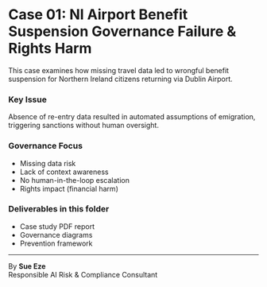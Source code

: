 # Case 01: NI Airport Benefit Suspension  Governance Failure & Rights Harm

This case examines how missing travel data led to wrongful benefit suspension for Northern Ireland citizens returning via Dublin Airport.

### Key Issue
Absence of re-entry data resulted in automated assumptions of emigration, triggering sanctions without human oversight.

### Governance Focus
- Missing data risk
- Lack of context awareness
- No human-in-the-loop escalation
- Rights impact (financial harm)

### Deliverables in this folder
- Case study PDF report
- Governance diagrams
- Prevention framework

---

By **Sue Eze**  
Responsible AI Risk & Compliance Consultant

